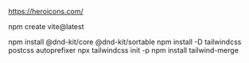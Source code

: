 https://heroicons.com/

npm create vite@latest

npm install @dnd-kit/core @dnd-kit/sortable
npm install -D tailwindcss postcss autoprefixer
npx tailwindcss init -p
npm install tailwind-merge
